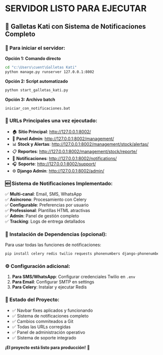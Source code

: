 # SERVIDOR LISTO PARA EJECUTAR

## 🍪 Galletas Kati con Sistema de Notificaciones Completo

### 🚀 Para iniciar el servidor:

**Opción 1: Comando directo**
```bash
cd "c:\Users\cuent\Galletas Kati"
python manage.py runserver 127.0.0.1:8002
```

**Opción 2: Script automatizado**
```bash
python start_galletas_kati.py
```

**Opción 3: Archivo batch**
```bash
iniciar_con_notificaciones.bat
```

### 📍 URLs Principales una vez ejecutado:

- 🏠 **Sitio Principal**: http://127.0.0.1:8002/
- 🔧 **Panel Admin**: http://127.0.0.1:8002/management/
- 📊 **Stock y Alertas**: http://127.0.0.1:8002/management/stock/alertas/
- 📋 **Reportes**: http://127.0.0.1:8002/management/stock/reporte/
- 🔔 **Notificaciones**: http://127.0.0.1:8002/notifications/
- 🎧 **Soporte**: http://127.0.0.1:8002/support/
- ⚙️ **Django Admin**: http://127.0.0.1:8002/admin/

### 🆕 Sistema de Notificaciones Implementado:

✅ **Multi-canal**: Email, SMS, WhatsApp  
✅ **Asíncrono**: Procesamiento con Celery  
✅ **Configurable**: Preferencias por usuario  
✅ **Professional**: Plantillas HTML atractivas  
✅ **Admin**: Panel de gestión completo  
✅ **Tracking**: Logs de entrega detallados  

### 📝 Instalación de Dependencias (opcional):

Para usar todas las funciones de notificaciones:
```bash
pip install celery redis twilio requests phonenumbers django-phonenumber-field
```

### ⚙️ Configuración adicional:

1. **Para SMS/WhatsApp**: Configurar credenciales Twilio en `.env`
2. **Para Email**: Configurar SMTP en settings
3. **Para Celery**: Instalar y ejecutar Redis

### 🎯 Estado del Proyecto:

- ✅ Navbar fixes aplicados y funcionando
- ✅ Sistema de notificaciones completo
- ✅ Cambios commiteados a Git
- ✅ Todas las URLs corregidas
- ✅ Panel de administración operativo
- ✅ Sistema de soporte integrado

**¡El proyecto está listo para producción!** 🚀
